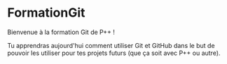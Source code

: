 # FormationGit

Bienvenue à la formation Git de P++ !

Tu apprendras aujourd'hui comment utiliser Git et GitHub dans le but de pouvoir les utiliser pour tes projets futurs (que ça soit avec P++ ou autre).

